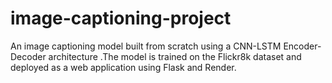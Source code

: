 # image-captioning-project
An image captioning model built from scratch using a CNN-LSTM Encoder-Decoder architecture .The model is trained on the Flickr8k dataset and deployed as a web application using Flask and Render.
